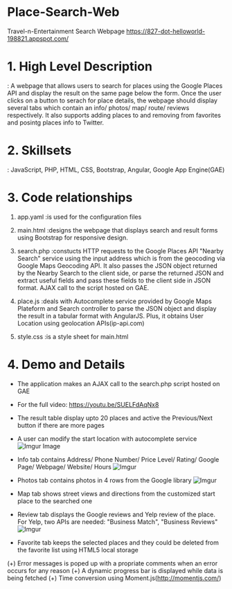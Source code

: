 # Place-Search-Web
Travel-n-Entertainment Search Webpage
https://827-dot-helloworld-198821.appspot.com/

# 1. High Level Description
: A webpage that allows users to search for places using the Google Places API and display the result on the same page below the form. Once the user clicks on a button to serach for place details, the webpage should display several tabs which contain an info/ photos/ map/ route/ reviews respectively. It also supports adding places to and removing from favorites and posintg places info to Twitter. 
   
   
# 2. Skillsets
: JavaScript, PHP, HTML, CSS, Bootstrap, Angular, Google App Engine(GAE)
   
   
# 3. Code relationships
1) app.yaml
:is used for the configuration files

2) main.html
:designs the webpage that displays search and result forms using Bootstrap for responsive design.

3) search.php
:constucts HTTP requests to the Google Places API "Nearby Search" service using the input address which is from                the geocoding via Google Maps Geocoding API. It also passes the JSON object returned by the Nearby Search to                  the client side, or parse the returned JSON and extract useful fields and pass these fields to the client side                in JSON format. AJAX call to the script hosted on GAE. 

4) place.js
:deals with Autocomplete service provided by Google Maps Plateform and Search controller to parse the JSON                      object and display the result in a tabular format with AngularJS. Plus, it obtains User Location using                        geolocation APIs(ip-api.com)

5) style.css
:is a style sheet for main.html


# 4. Demo and Details
- The application makes an AJAX call to the search.php script hosted on GAE
- For the full video: https://youtu.be/SUELFdAqNx8

- The result table display upto 20 places and active the Previous/Next button if there are more pages
- A user can modify the start location with autocomplete service
![Imgur Image](https://imgur.com/Eobq9o0.gif)


- Info tab contains Address/ Phone Number/ Price Level/ Rating/ Google Page/ Webpage/ Website/ Hours
![Imgur](https://i.imgur.com/2aJgWt3.gif)


- Photos tab contains photos in 4 rows from the Google library
![Imgur](https://i.imgur.com/vu8rUHs.gif)


- Map tab shows street views and directions from the customized start place to the searched one



- Review tab displays the Google reviews and Yelp review of the place. For Yelp, two APIs are needed: "Business Match", "Business Reviews" 
![Imgur](https://i.imgur.com/UZB9FUG.gif)


- Favorite tab keeps the selected places and they could be deleted from the favorite list using HTML5 local storage 



(+) Error messages is poped up with a propriate comments when an error occurs for any reason
(+) A dynamic progress bar is displayed while data is being fetched
(+) Time conversion using Moment.js(http://momentjs.com/)

